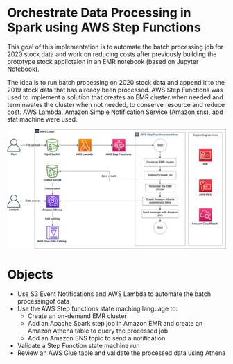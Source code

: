 # Orchestrate Data Processing in Spark using AWS Step Functions

This goal of this implementation is to automate the batch processing job for 2020 stock data and work on reducing costs after previously building the prototype stock applictaion in an EMR notebook (based on Jupyter Notebook).

The idea is to run batch processing on 2020 stock data and append it to the 2019 stock data that has already been processed. AWS Step Functions was used to implement a solution that creates an EMR cluster when needed and terminwates the cluster when not needed, to conserve resource and reduce cost. AWS Lambda, Amazon Simple Notification Service (Amazon sns), abd stat machine were used.

![Arch.png](./Arch.png) 


# Objects

- Use S3 Event Notifications and AWS Lambda to automate the batch processingof data
- Use the AWS Step functions state maching language to:
    - Create an on-demand EMR cluster
    - Add an Apache Spark step job in Amazon EMR and create an Amazon Athena table to query the processed job
    - Add an Amazon SNS topic to send a notification
- Validate a Step Function state machine run
- Review an AWS Glue table and validate the processed data using Athena